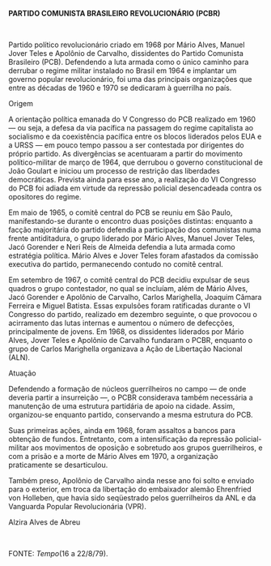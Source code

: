 **PARTIDO COMUNISTA BRASILEIRO REVOLUCIONÁRIO (PCBR)**

 

Partido político revolucionário criado em 1968 por Mário Alves, Manuel
Jover Teles e Apolônio de Carvalho, dissidentes do Partido Comunista
Brasileiro (PCB). Defendendo a luta armada como o único caminho para
derrubar o regime militar instalado no Brasil em 1964 e implantar um
governo popular revolucionário, foi uma das principais organizações que
entre as décadas de 1960 e 1970 se dedicaram à guerrilha no país.

Origem

A orientação política emanada do V Congresso do PCB realizado em 1960 —
ou seja, a defesa da via pacífica na passagem do regime capitalista ao
socialismo e da coexistência pacífica entre os blocos liderados pelos
EUA e a URSS — em pouco tempo passou a ser contestada por dirigentes do
próprio partido. As divergências se acentuaram a partir do movimento
político-militar de março de 1964, que derrubou o governo constitucional
de João Goulart e iniciou um processo de restrição das liberdades
democráticas. Prevista ainda para esse ano, a realização do VI Congresso
do PCB foi adiada em virtude da repressão policial desencadeada contra
os opositores do regime.

Em maio de 1965, o comitê central do PCB se reuniu em São Paulo,
manifestando-se durante o encontro duas posições distintas: enquanto a
facção majoritária do partido defendia a participação dos comunistas
numa frente antiditadura, o grupo liderado por Mário Alves, Manuel Jover
Teles, Jacó Gorender e Neri Reis de Almeida defendia a luta armada como
estratégia política. Mário Alves e Jover Teles foram afastados da
comissão executiva do partido, permanecendo contudo no comitê central.

Em setembro de 1967, o comitê central do PCB decidiu expulsar de seus
quadros o grupo contestador, no qual se incluíam, além de Mário Alves,
Jacó Gorender e Apolônio de Carvalho, Carlos Marighella, Joaquim Câmara
Ferreira e Miguel Batista. Essas expulsões foram ratificadas durante o
VI Congresso do partido, realizado em dezembro seguinte, o que provocou
o acirramento das lutas internas e aumentou o número de defecções,
principalmente de jovens. Em 1968, os dissidentes liderados por Mário
Alves, Jover Teles e Apolônio de Carvalho fundaram o PCBR, enquanto o
grupo de Carlos Marighella organizava a Ação de Libertação Nacional
(ALN).

Atuação

Defendendo a formação de núcleos guerrilheiros no campo — de onde
deveria partir a insurreição —, o PCBR considerava também necessária a
manutenção de uma estrutura partidária de apoio na cidade. Assim,
organizou-se enquanto partido, conservando a mesma estrutura do PCB.

Suas primeiras ações, ainda em 1968, foram assaltos a bancos para
obtenção de fundos. Entretanto, com a intensificação da repressão
policial-militar aos movimentos de oposição e sobretudo aos grupos
guerrilheiros, e com a prisão e a morte de Mário Alves em 1970, a
organização praticamente se desarticulou.

Também preso, Apolônio de Carvalho ainda nesse ano foi solto e enviado
para o exterior, em troca da libertação do embaixador alemão Ehrenfried
von Holleben, que havia sido seqüestrado pelos guerrilheiros da ANL e da
Vanguarda Popular Revolucionária (VPR).

Alzira Alves de Abreu

 

FONTE: *Tempo*(16 a 22/8/79).

 
